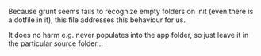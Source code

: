 Because grunt seems fails to recognize empty folders on init (even there is a dotfile in it), this file addresses this behaviour for us.

It does no harm e.g. never populates into the app folder, so just leave it in the particular source folder... 